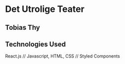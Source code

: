 # Det Utrolige Teater
## Tobias Thy

## Technologies Used
React.js // Javascript, HTML, CSS // Styled Components

